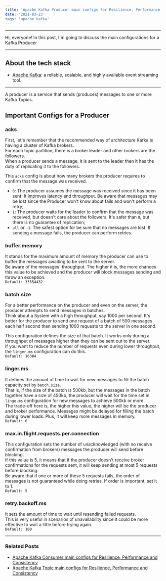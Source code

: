 ```yaml
---
title: 'Apache Kafka Producer main configs for Resilience, Performance and Consistency'
date: '2021-03-23'
tags: 'apache kafka'
---
```


---

Hi, everyone!
In this post, I'm going to discuss the main configurations for a Kafka Producer

---

## About the tech stack
- [Apache Kafka](https://kafka.apache.org/): a reliable, scalable, and highly available event streaming tool.

---

A producer is a service that sends (produces) messages to one or more Kafka Topics.  

## Important Configs for a Producer

### acks
First, let's remember that the recommended way of architecture Kafka is having a cluster of Kafka brokers.  
For each topic partition, there is a broker leader and other brokers are the followers.  
When a producer sends a message, it is sent to the leader then it has the duty of replicating it 
to the followers.

This `acks` config is about how many brokers the producer requires to confirm that the message was received.
- `0`: The producer assumes the message was received since it has been sent. It improves latency and 
  throughput. Be aware that messages may be lost since the Producer won't know about fails and won't perform a retry;
- `1`: The producer waits for the leader to confirm that the message was received, but doesn't care about the followers. It's safer than `0`, but there is no guarantee of replication;
- `all` or `-1`: The safest option for be sure that no messages are lost. If sending a message fails, the producer can perform retries.

### buffer.memory
It stands for the maximum amount of memory the producer can use to buffer the messages awaiting to be sent to the server.  
Be aware of the messages' throughput. The higher it is, the more chances this value to be achieved and the producer will block messages sending and throw an exception.  
`Default: 33554432`

### batch.size
For a better performance on the producer and even on the server, the producer attempts to send messages in batches.  
Think about a System with a high throughput, say 1000 per second. It's better for the producer to send one request of a batch of 500 messages each half second than sending 1000 requests to the server in one second.

This configuration defines the size of that batch.
It works only during a throughput of messages higher than they can be sent out to the server.  
If you want to reduce the number of requests even during lower throughput, the `linger.ms` configuration can do this.  
`Default: 16384`

### linger.ms
It defines the amount of time to wait for new messages to fill the batch capacity set by 
`batch.size`.  
That is, if the size of the batch is 500kb, but the messages in the batch together have a size of 450kb, the producer will wait for the time set in `linge.ms` configuration for new messages to achieve 500kb or more.  
The trade-off here is, the higher this value, the higher will be the producer and broker performance.
Messages might be delayed for filling the batch during lower loads. Plus, it will keep more messages in memory.  
`Default: 0`

### max.in.flight.requests.per.connection
This configuration sets the number of unacknowledged (with no receive confirmation from brokers) messages the producer will send before blocking.  
If this value is 5, it means that if the producer doesn't receive broker confirmations for the requests sent, it will keep sending at most 5 requests before blocking.  
Be aware that if one or more of these 5 requests fails, the order of messages is not guaranteed while doing retries.
If order is important, set it to 1.  
`Default: 5`

### retry.backoff.ms
It sets the amount of time to wait until resending failed requests.  
This is very useful in scenarios of unavailability since it could be more effective to wait a little before trying again.  
`Default: 100`

---

### Related Posts
- <a className="text-slate-700 hover:text-blue-400" href="../posts/kafka-consumer-configs">Apache Kafka Consumer main configs for Resilience, Performance and Consistency</a>  
- <a className="text-slate-700 hover:text-blue-400" href="../posts/kafka-topic-configs">Apache Kafka Topic main configs for Resilience, Performance and Consistency</a>
